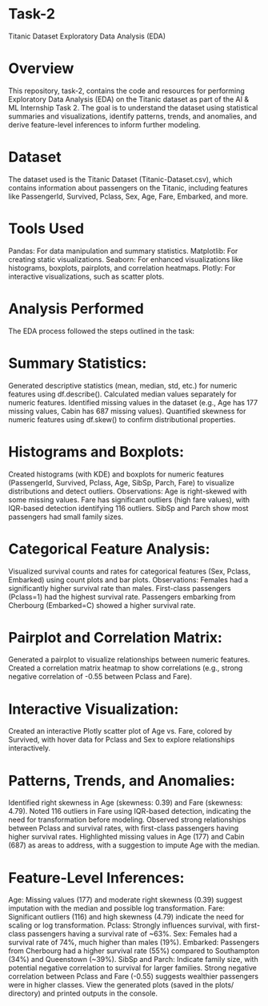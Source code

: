 # Task-2
Titanic Dataset Exploratory Data Analysis (EDA)
# Overview
This repository, task-2, contains the code and resources for performing Exploratory Data Analysis (EDA) on the Titanic dataset as part of the AI & ML Internship Task 2. The goal is to understand the dataset using statistical summaries and visualizations, identify patterns, trends, and anomalies, and derive feature-level inferences to inform further modeling.
# Dataset
The dataset used is the Titanic Dataset (Titanic-Dataset.csv), which contains information about passengers on the Titanic, including features like PassengerId, Survived, Pclass, Sex, Age, Fare, Embarked, and more.
 # Tools Used

Pandas: For data manipulation and summary statistics.
Matplotlib: For creating static visualizations.
Seaborn: For enhanced visualizations like histograms, boxplots, pairplots, and correlation heatmaps.
Plotly: For interactive visualizations, such as scatter plots.

# Analysis Performed
The EDA process followed the steps outlined in the task:

# Summary Statistics:

Generated descriptive statistics (mean, median, std, etc.) for numeric features using df.describe().
Calculated median values separately for numeric features.
Identified missing values in the dataset (e.g., Age has 177 missing values, Cabin has 687 missing values).
Quantified skewness for numeric features using df.skew() to confirm distributional properties.


# Histograms and Boxplots:

Created histograms (with KDE) and boxplots for numeric features (PassengerId, Survived, Pclass, Age, SibSp, Parch, Fare) to visualize distributions and detect outliers.
Observations:
Age is right-skewed with some missing values.
Fare has significant outliers (high fare values), with IQR-based detection identifying 116 outliers.
SibSp and Parch show most passengers had small family sizes.




# Categorical Feature Analysis:

Visualized survival counts and rates for categorical features (Sex, Pclass, Embarked) using count plots and bar plots.
Observations:
Females had a significantly higher survival rate than males.
First-class passengers (Pclass=1) had the highest survival rate.
Passengers embarking from Cherbourg (Embarked=C) showed a higher survival rate.




# Pairplot and Correlation Matrix:

Generated a pairplot to visualize relationships between numeric features.
Created a correlation matrix heatmap to show correlations (e.g., strong negative correlation of -0.55 between Pclass and Fare).


# Interactive Visualization:

Created an interactive Plotly scatter plot of Age vs. Fare, colored by Survived, with hover data for Pclass and Sex to explore relationships interactively.


# Patterns, Trends, and Anomalies:

Identified right skewness in Age (skewness: 0.39) and Fare (skewness: 4.79).
Noted 116 outliers in Fare using IQR-based detection, indicating the need for transformation before modeling.
Observed strong relationships between Pclass and survival rates, with first-class passengers having higher survival rates.
Highlighted missing values in Age (177) and Cabin (687) as areas to address, with a suggestion to impute Age with the median.


# Feature-Level Inferences:

Age: Missing values (177) and moderate right skewness (0.39) suggest imputation with the median and possible log transformation.
Fare: Significant outliers (116) and high skewness (4.79) indicate the need for scaling or log transformation.
Pclass: Strongly influences survival, with first-class passengers having a survival rate of ~63%.
Sex: Females had a survival rate of 74%, much higher than males (19%).
Embarked: Passengers from Cherbourg had a higher survival rate (55%) compared to Southampton (34%) and Queenstown (~39%).
SibSp and Parch: Indicate family size, with potential negative correlation to survival for larger families.
Strong negative correlation between Pclass and Fare (-0.55) suggests wealthier passengers were in higher classes.
View the generated plots (saved in the plots/ directory) and printed outputs in the console.
